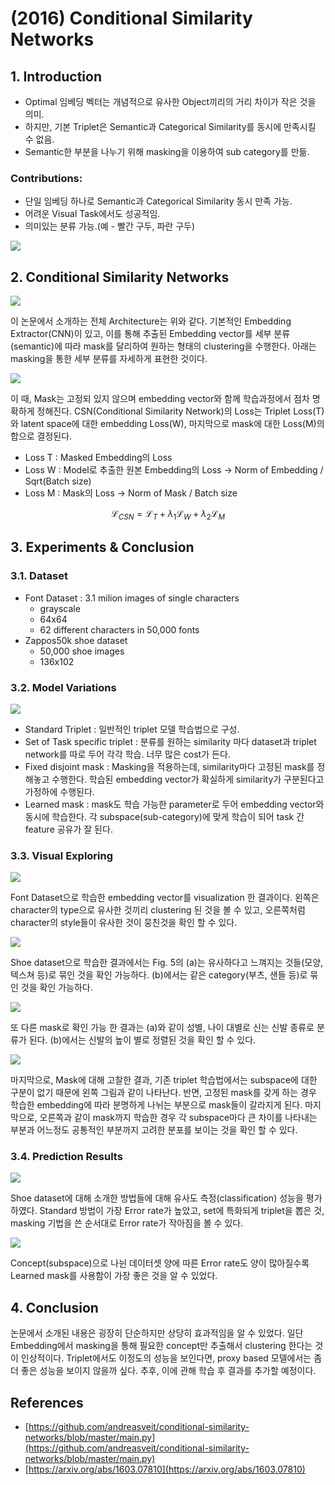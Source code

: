 # \(2016\) Conditional Similarity Networks

## 1. Introduction

* Optimal 임베딩 벡터는 개념적으로 유사한 Object끼리의 거리 차이가 작은 것을 의미.
* 하지만, 기본 Triplet은 Semantic과 Categorical Similarity를 동시에 만족시킬 수 없음.
* Semantic한 부분을 나누기 위해 masking을 이용하여 sub category를 만듦.

### Contributions:

* 단일 임베딩 하나로 Semantic과 Categorical Similarity 동시 만족 가능.
* 어려운 Visual Task에서도 성공적임.
* 의미있는 분류 가능.\(예 - 빨간 구두, 파란 구두\)

![](../../.gitbook/assets/screenshot-from-2020-02-11-14-05-47.png)

## 2. Conditional Similarity Networks

![](../../.gitbook/assets/screenshot-from-2020-02-11-14-06-22.png)

이 논문에서 소개하는 전체 Architecture는 위와 같다. 기본적인 Embedding Extractor\(CNN\)이 있고, 이를 통해 추출된 Embedding vector를 세부 분류\(semantic\)에 따라 mask를 달리하여 원하는 형태의 clustering을 수행한다. 아래는 masking을 통한 세부 분류를 자세하게 표현한 것이다.

![](../../.gitbook/assets/screenshot-from-2020-02-11-14-06-44.png)

이 때, Mask는 고정되 있지 않으며 embedding vector와 함께 학습과정에서 점차 명확하게 정해진다. CSN\(Conditional Similarity Network\)의 Loss는 Triplet Loss\(T\)와 latent space에 대한 embedding Loss\(W\), 마지막으로 mask에 대한 Loss\(M\)의 합으로 결정된다.

* Loss T : Masked Embedding의 Loss
* Loss W : Model로 추출한 원본 Embedding의 Loss -&gt; Norm of Embedding / Sqrt\(Batch size\)
* Loss M : Mask의 Loss -&gt; Norm of Mask / Batch size

$$
\mathcal{L}_{CSN} = \mathcal{L}_{T} + \lambda_{1}\mathcal{L}_{W} + \lambda_{2}\mathcal{L}_{M}
$$

## 3. Experiments & Conclusion

### 3.1. Dataset

* Font Dataset : 3.1 milion images of single characters
  * grayscale
  * 64x64
  * 62 different characters in 50,000 fonts
* Zappos50k shoe dataset
  * 50,000 shoe images
  * 136x102

### 3.2. Model Variations

![](../../.gitbook/assets/screenshot-from-2020-02-12-11-44-31.png)

* Standard Triplet : 일반적인 triplet 모델 학습법으로 구성.
* Set of Task specific triplet : 분류를 원하는 similarity 마다 dataset과 triplet network를 따로 두어 각각 학습. 너무 많은 cost가 든다.
* Fixed disjoint mask : Masking을 적용하는데, similarity마다 고정된 mask를 정해놓고 수행한다. 학습된 embedding vector가 확실하게 similarity가 구분된다고 가정하에 수행된다.
* Learned mask : mask도 학습 가능한 parameter로 두어 embedding vector와 동시에 학습한다. 각 subspace\(sub-category\)에 맞게 학습이 되어 task 간 feature 공유가 잘 된다.

### 3.3. Visual Exploring

![](../../.gitbook/assets/screenshot-from-2020-02-12-14-40-54.png)

Font Dataset으로 학습한 embedding vector를 visualization 한 결과이다. 왼쪽은 character의 type으로 유사한 것끼리 clustering 된 것을 볼 수 있고, 오른쪽처럼 character의 style들이 유사한 것이 뭉친것을 확인 할 수 있다.

![](../../.gitbook/assets/screenshot-from-2020-02-12-14-41-03.png)

Shoe dataset으로 학습한 결과에서는 Fig. 5의 \(a\)는 유사하다고 느껴지는 것들\(모양, 텍스쳐 등\)로 묶인 것을 확인 가능하다. \(b\)에서는 같은 category\(부츠, 샌들 등\)로 묶인 것을 확인 가능하다.

![](../../.gitbook/assets/screenshot-from-2020-02-12-14-41-49.png)

또 다른 mask로 확인 가능 한 결과는 \(a\)와 같이 성별, 나이 대별로 신는 신발 종류로 분류가 된다. \(b\)에서는 신발의 높이 별로 정렬된 것을 확인 할 수 있다.

![](../../.gitbook/assets/screenshot-from-2020-02-12-14-48-14.png)

마지막으로, Mask에 대해 고찰한 결과, 기존 triplet 학습법에서는 subspace에 대한 구분이 없기 때문에 왼쪽 그림과 같이 나타난다. 반면, 고정된 mask를 갖게 하는 경우 학습한 embedding에 따라 분명하게 나뉘는 부분으로 mask들이 갈라지게 된다. 마지막으로, 오른쪽과 같이 mask까지 학습한 경우 각 subspace마다 큰 차이를 나타내는 부분과 어느정도 공통적인 부분까지 고려한 분포를 보이는 것을 확인 할 수 있다.

### 3.4. Prediction Results

![](../../.gitbook/assets/screenshot-from-2020-02-12-14-51-34.png)

Shoe dataset에 대해 소개한 방법들에 대해 유사도 측정\(classification\) 성능을 평가하였다. Standard 방법이 가장 Error rate가 높았고, set에 특화되게 triplet을 뽑은 것, masking 기법을 쓴 순서대로 Error rate가 작아짐을 볼 수 있다.

![](../../.gitbook/assets/screenshot-from-2020-02-12-14-51-46.png)

Concept\(subspace\)으로 나뉜 데이터셋 양에 따른 Error rate도 양이 많아질수록 Learned mask를 사용함이 가장 좋은 것을 알 수 있었다.

## 4. Conclusion

논문에서 소개된 내용은 굉장히 단순하지만 상당히 효과적임을 알 수 있었다. 일단 Embedding에서 masking을 통해 필요한 concept만 추출해서 clustering 한다는 것이 인상적이다. Triplet에서도 이정도의 성능을 보인다면, proxy based 모델에서는 좀 더 좋은 성능을 보이지 않을까 싶다. 추후, 이에 관해 학습 후 결과를 추가할 예정이다.

## References

* [https://github.com/andreasveit/conditional-similarity-networks/blob/master/main.py](https://github.com/andreasveit/conditional-similarity-networks/blob/master/main.py)
* [https://arxiv.org/abs/1603.07810](https://arxiv.org/abs/1603.07810)

